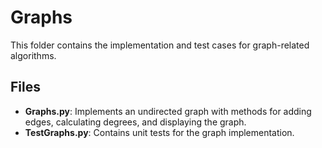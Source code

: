 # Graphs

This folder contains the implementation and test cases for graph-related algorithms.

## Files
- **Graphs.py**: Implements an undirected graph with methods for adding edges, calculating degrees, and displaying the graph.
- **TestGraphs.py**: Contains unit tests for the graph implementation.
  
